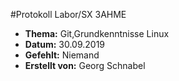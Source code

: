 #Protokoll Labor/SX 3AHME

* **Thema:** Git,Grundkenntnisse Linux
* **Datum:** 30.09.2019
* **Gefehlt:** Niemand
* **Erstellt von:** Georg Schnabel
